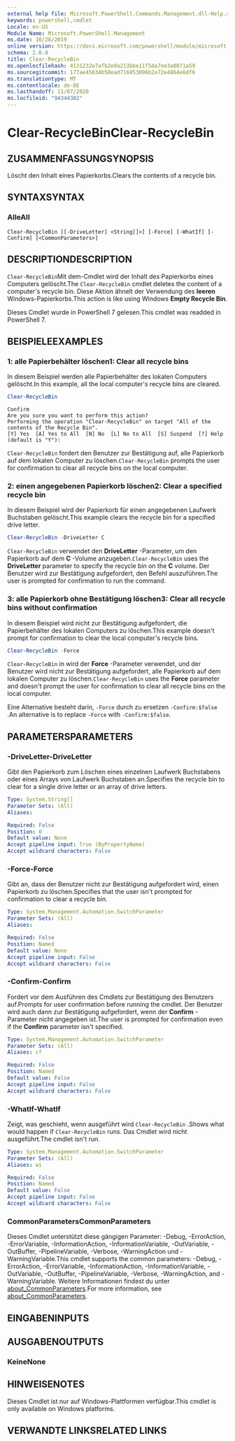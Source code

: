 ```yaml
---
external help file: Microsoft.PowerShell.Commands.Management.dll-Help.xml
keywords: powershell,cmdlet
Locale: en-US
Module Name: Microsoft.PowerShell.Management
ms.date: 10/28/2019
online version: https://docs.microsoft.com/powershell/module/microsoft.powershell.management/clear-recyclebin?view=powershell-7&WT.mc_id=ps-gethelp
schema: 2.0.0
title: Clear-RecycleBin
ms.openlocfilehash: 4131232e7afb2e0a213bbe11f5da7ee3a0071a59
ms.sourcegitcommit: 177ae45034b58ead716853096b2e72e4864e6df6
ms.translationtype: MT
ms.contentlocale: de-DE
ms.lasthandoff: 11/07/2020
ms.locfileid: "94344302"
---
```

# <span data-ttu-id="8ed80-103">Clear-RecycleBin</span><span class="sxs-lookup"><span data-stu-id="8ed80-103">Clear-RecycleBin</span></span>

## <span data-ttu-id="8ed80-104">ZUSAMMENFASSUNG</span><span class="sxs-lookup"><span data-stu-id="8ed80-104">SYNOPSIS</span></span>
<span data-ttu-id="8ed80-105">Löscht den Inhalt eines Papierkorbs.</span><span class="sxs-lookup"><span data-stu-id="8ed80-105">Clears the contents of a recycle bin.</span></span>

## <span data-ttu-id="8ed80-106">SYNTAX</span><span class="sxs-lookup"><span data-stu-id="8ed80-106">SYNTAX</span></span>

### <span data-ttu-id="8ed80-107">Alle</span><span class="sxs-lookup"><span data-stu-id="8ed80-107">All</span></span>

```
Clear-RecycleBin [[-DriveLetter] <String[]>] [-Force] [-WhatIf] [-Confirm] [<CommonParameters>]
```

## <span data-ttu-id="8ed80-108">DESCRIPTION</span><span class="sxs-lookup"><span data-stu-id="8ed80-108">DESCRIPTION</span></span>

<span data-ttu-id="8ed80-109">`Clear-RecycleBin`Mit dem-Cmdlet wird der Inhalt des Papierkorbs eines Computers gelöscht.</span><span class="sxs-lookup"><span data-stu-id="8ed80-109">The `Clear-RecycleBin` cmdlet deletes the content of a computer's recycle bin.</span></span> <span data-ttu-id="8ed80-110">Diese Aktion ähnelt der Verwendung des **leeren** Windows-Papierkorbs.</span><span class="sxs-lookup"><span data-stu-id="8ed80-110">This action is like using Windows **Empty Recycle Bin**.</span></span>

<span data-ttu-id="8ed80-111">Dieses Cmdlet wurde in PowerShell 7 gelesen.</span><span class="sxs-lookup"><span data-stu-id="8ed80-111">This cmdlet was readded in PowerShell 7.</span></span>

## <span data-ttu-id="8ed80-112">BEISPIELE</span><span class="sxs-lookup"><span data-stu-id="8ed80-112">EXAMPLES</span></span>

### <span data-ttu-id="8ed80-113">1: alle Papierbehälter löschen</span><span class="sxs-lookup"><span data-stu-id="8ed80-113">1: Clear all recycle bins</span></span>

<span data-ttu-id="8ed80-114">In diesem Beispiel werden alle Papierbehälter des lokalen Computers gelöscht.</span><span class="sxs-lookup"><span data-stu-id="8ed80-114">In this example, all the local computer's recycle bins are cleared.</span></span>

```powershell
Clear-RecycleBin
```

```Output
Confirm
Are you sure you want to perform this action?
Performing the operation "Clear-RecycleBin" on target "All of the contents of the Recycle Bin".
[Y] Yes  [A] Yes to All  [N] No  [L] No to All  [S] Suspend  [?] Help (default is "Y"):
```

<span data-ttu-id="8ed80-115">`Clear-RecycleBin` fordert den Benutzer zur Bestätigung auf, alle Papierkorb auf dem lokalen Computer zu löschen.</span><span class="sxs-lookup"><span data-stu-id="8ed80-115">`Clear-RecycleBin` prompts the user for confirmation to clear all recycle bins on the local computer.</span></span>

### <span data-ttu-id="8ed80-116">2: einen angegebenen Papierkorb löschen</span><span class="sxs-lookup"><span data-stu-id="8ed80-116">2: Clear a specified recycle bin</span></span>

<span data-ttu-id="8ed80-117">In diesem Beispiel wird der Papierkorb für einen angegebenen Laufwerk Buchstaben gelöscht.</span><span class="sxs-lookup"><span data-stu-id="8ed80-117">This example clears the recycle bin for a specified drive letter.</span></span>

```powershell
Clear-RecycleBin -DriveLetter C
```

<span data-ttu-id="8ed80-118">`Clear-RecycleBin` verwendet den **DriveLetter** -Parameter, um den Papierkorb auf dem **C** -Volume anzugeben.</span><span class="sxs-lookup"><span data-stu-id="8ed80-118">`Clear-RecycleBin` uses the **DriveLetter** parameter to specify the recycle bin on the **C** volume.</span></span> <span data-ttu-id="8ed80-119">Der Benutzer wird zur Bestätigung aufgefordert, den Befehl auszuführen.</span><span class="sxs-lookup"><span data-stu-id="8ed80-119">The user is prompted for confirmation to run the command.</span></span>

### <span data-ttu-id="8ed80-120">3: alle Papierkorb ohne Bestätigung löschen</span><span class="sxs-lookup"><span data-stu-id="8ed80-120">3: Clear all recycle bins without confirmation</span></span>

<span data-ttu-id="8ed80-121">In diesem Beispiel wird nicht zur Bestätigung aufgefordert, die Papierbehälter des lokalen Computers zu löschen.</span><span class="sxs-lookup"><span data-stu-id="8ed80-121">This example doesn't prompt for confirmation to clear the local computer's recycle bins.</span></span>

```powershell
Clear-RecycleBin -Force
```

<span data-ttu-id="8ed80-122">`Clear-RecycleBin` in wird der **Force** -Parameter verwendet, und der Benutzer wird nicht zur Bestätigung aufgefordert, alle Papierkorb auf dem lokalen Computer zu löschen.</span><span class="sxs-lookup"><span data-stu-id="8ed80-122">`Clear-RecycleBin` uses the **Force** parameter and doesn't prompt the user for confirmation to clear all recycle bins on the local computer.</span></span>

<span data-ttu-id="8ed80-123">Eine Alternative besteht darin, `-Force` durch zu ersetzen `-Confirm:$false` .</span><span class="sxs-lookup"><span data-stu-id="8ed80-123">An alternative is to replace `-Force` with `-Confirm:$false`.</span></span>

## <span data-ttu-id="8ed80-124">PARAMETERS</span><span class="sxs-lookup"><span data-stu-id="8ed80-124">PARAMETERS</span></span>

### <span data-ttu-id="8ed80-125">-DriveLetter</span><span class="sxs-lookup"><span data-stu-id="8ed80-125">-DriveLetter</span></span>

<span data-ttu-id="8ed80-126">Gibt den Papierkorb zum Löschen eines einzelnen Laufwerk Buchstabens oder eines Arrays von Laufwerk Buchstaben an.</span><span class="sxs-lookup"><span data-stu-id="8ed80-126">Specifies the recycle bin to clear for a single drive letter or an array of drive letters.</span></span>

```yaml
Type: System.String[]
Parameter Sets: (All)
Aliases:

Required: False
Position: 0
Default value: None
Accept pipeline input: True (ByPropertyName)
Accept wildcard characters: False
```

### <span data-ttu-id="8ed80-127">-Force</span><span class="sxs-lookup"><span data-stu-id="8ed80-127">-Force</span></span>

<span data-ttu-id="8ed80-128">Gibt an, dass der Benutzer nicht zur Bestätigung aufgefordert wird, einen Papierkorb zu löschen.</span><span class="sxs-lookup"><span data-stu-id="8ed80-128">Specifies that the user isn't prompted for confirmation to clear a recycle bin.</span></span>

```yaml
Type: System.Management.Automation.SwitchParameter
Parameter Sets: (All)
Aliases:

Required: False
Position: Named
Default value: None
Accept pipeline input: False
Accept wildcard characters: False
```

### <span data-ttu-id="8ed80-129">-Confirm</span><span class="sxs-lookup"><span data-stu-id="8ed80-129">-Confirm</span></span>

<span data-ttu-id="8ed80-130">Fordert vor dem Ausführen des Cmdlets zur Bestätigung des Benutzers auf.</span><span class="sxs-lookup"><span data-stu-id="8ed80-130">Prompts for user confirmation before running the cmdlet.</span></span> <span data-ttu-id="8ed80-131">Der Benutzer wird auch dann zur Bestätigung aufgefordert, wenn der **Confirm** -Parameter nicht angegeben ist.</span><span class="sxs-lookup"><span data-stu-id="8ed80-131">The user is prompted for confirmation even if the **Confirm** parameter isn't specified.</span></span>

```yaml
Type: System.Management.Automation.SwitchParameter
Parameter Sets: (All)
Aliases: cf

Required: False
Position: Named
Default value: False
Accept pipeline input: False
Accept wildcard characters: False
```

### <span data-ttu-id="8ed80-132">-WhatIf</span><span class="sxs-lookup"><span data-stu-id="8ed80-132">-WhatIf</span></span>

<span data-ttu-id="8ed80-133">Zeigt, was geschieht, wenn ausgeführt wird `Clear-RecycleBin` .</span><span class="sxs-lookup"><span data-stu-id="8ed80-133">Shows what would happen if `Clear-RecycleBin` runs.</span></span> <span data-ttu-id="8ed80-134">Das Cmdlet wird nicht ausgeführt.</span><span class="sxs-lookup"><span data-stu-id="8ed80-134">The cmdlet isn't run.</span></span>

```yaml
Type: System.Management.Automation.SwitchParameter
Parameter Sets: (All)
Aliases: wi

Required: False
Position: Named
Default value: False
Accept pipeline input: False
Accept wildcard characters: False
```

### <span data-ttu-id="8ed80-135">CommonParameters</span><span class="sxs-lookup"><span data-stu-id="8ed80-135">CommonParameters</span></span>

<span data-ttu-id="8ed80-136">Dieses Cmdlet unterstützt diese gängigen Parameter: -Debug, -ErrorAction, -ErrorVariable, -InformationAction, -InformationVariable, -OutVariable, -OutBuffer, -PipelineVariable, -Verbose, -WarningAction und -WarningVariable.</span><span class="sxs-lookup"><span data-stu-id="8ed80-136">This cmdlet supports the common parameters: -Debug, -ErrorAction, -ErrorVariable, -InformationAction, -InformationVariable, -OutVariable, -OutBuffer, -PipelineVariable, -Verbose, -WarningAction, and -WarningVariable.</span></span> <span data-ttu-id="8ed80-137">Weitere Informationen findest du unter [about_CommonParameters](https://go.microsoft.com/fwlink/?LinkID=113216).</span><span class="sxs-lookup"><span data-stu-id="8ed80-137">For more information, see [about_CommonParameters](https://go.microsoft.com/fwlink/?LinkID=113216).</span></span>

## <span data-ttu-id="8ed80-138">EINGABEN</span><span class="sxs-lookup"><span data-stu-id="8ed80-138">INPUTS</span></span>

## <span data-ttu-id="8ed80-139">AUSGABEN</span><span class="sxs-lookup"><span data-stu-id="8ed80-139">OUTPUTS</span></span>

### <span data-ttu-id="8ed80-140">Keine</span><span class="sxs-lookup"><span data-stu-id="8ed80-140">None</span></span>

## <span data-ttu-id="8ed80-141">HINWEISE</span><span class="sxs-lookup"><span data-stu-id="8ed80-141">NOTES</span></span>

<span data-ttu-id="8ed80-142">Dieses Cmdlet ist nur auf Windows-Plattformen verfügbar.</span><span class="sxs-lookup"><span data-stu-id="8ed80-142">This cmdlet is only available on Windows platforms.</span></span>

## <span data-ttu-id="8ed80-143">VERWANDTE LINKS</span><span class="sxs-lookup"><span data-stu-id="8ed80-143">RELATED LINKS</span></span>
